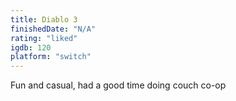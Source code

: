 ```yaml
---
title: Diablo 3
finishedDate: "N/A"
rating: "liked"
igdb: 120
platform: "switch"
---
```


Fun and casual, had a good time doing couch co-op
